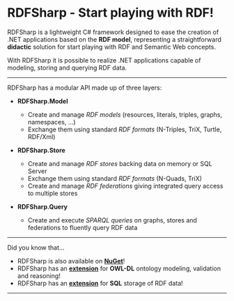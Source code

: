 # RDFSharp - Start playing with RDF!
RDFSharp is a lightweight C# framework designed to ease the creation of .NET applications based on the <b>RDF model</b>, representing a straightforward <b>didactic</b> solution for start playing with RDF and Semantic Web concepts. 

With RDFSharp it is possible to realize .NET applications capable of modeling, storing and querying RDF data.
<hr>
RDFSharp has a modular API made up of three layers: 

<ul>
    <li><b>RDFSharp.Model</b></li> 
    <ul>
        <li>Create and manage <i>RDF models</i> (resources, literals, triples, graphs, namespaces, ...)</li>
        <li>Exchange them using standard <i>RDF formats</i> (N-Triples, TriX, Turtle, RDF/Xml)</li>
    </ul>
</ul>
<ul>
    <li><b>RDFSharp.Store</b></li> 
    <ul>
        <li>Create and manage <i>RDF stores</i> backing data on memory or SQL Server</li>
        <li>Exchange them using standard <i>RDF formats</i> (N-Quads, TriX)</li>
        <li>Create and manage <i>RDF federations</i> giving integrated query access to multiple stores</li>
    </ul>
</ul>
<ul>
    <li><b>RDFSharp.Query</b></li> 
    <ul>
        <li>Create and execute <i>SPARQL queries</i> on graphs, stores and federations to fluently query RDF data</li>
    </ul>
</ul>
<hr>
Did you know that...
<ul>
    <li>RDFSharp is also available on <b><a href="http://www.nuget.org/packages?q=rdfsharp">NuGet</a></b>!</li> 
    <li>RDFSharp has an <b><a href="https://github.com/mdesalvo/RDFSharp.Semantics">extension</a></b> for <b>OWL-DL</b> ontology modeling, validation and reasoning!</li>  
    <li>RDFSharp has an <b><a href="https://github.com/mdesalvo/RDFSharp.Stores">extension</a></b> for <b>SQL</b> storage of RDF data!</li>
</ul>
<hr>
